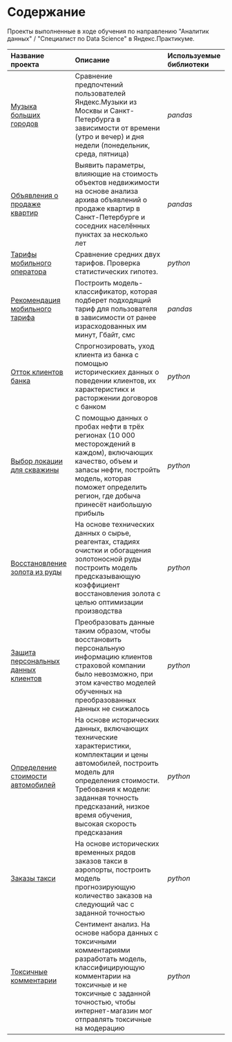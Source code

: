 # Содержание
Проекты выполненные в ходе обучения по направлению "Аналитик данных" / "Специалист по Data Science" в Яндекс.Практикуме.


| **Название проекта**  | **Описание**           | **Используемые библиотеки** |
| :-------------------- | :--------------------- |:----------------------------|
| [Музыка больших городов](https://daringfireball.net/projects/markdown/) | Сравнение предпочтений пользователей Яндекс.Музыки из Москвы и Санкт-Петербурга в зависимости от времени (утро и вечер) и дня недели (понедельник, среда, пятница) | *pandas* |
| [Объявления о продаже квартир](https://daringfireball.net/projects/markdown/) | Выявить параметры, влияющие на стоимость объектов недвижимости на основе анализа архива объявлений о продаже квартир в Санкт-Петербурге и соседних населённых пунктах за несколько лет| *pandas* |
| [Тарифы мобильного оператора](https://daringfireball.net/projects/markdown/) | Сравнение средних двух тарифов. Проверка статистических гипотез. | *python* |
| [Рекомендация мобильного тарифа](https://daringfireball.net/projects/markdown/) | Построить модель-классификатор, которая подберет подходящий тариф для пользователя в зависимости от ранее израсходованных им минут, Гбайт, смс | *pandas* |
| [Отток клиентов банка](https://daringfireball.net/projects/markdown/) | Спрогнозировать, уход клиента из банка с помощью историческиех данных о поведении клиентов, их характеристикх и расторжении договоров с банком| *python* |
| [Выбор локации для скважины](https://daringfireball.net/projects/markdown/) | С помощью данных о пробах нефти в трёх регионах (10 000 месторождений в каждом), включающих качество, объем и запасы нефти, постройть модель, которая поможет определить регион, где добыча принесёт наибольшую прибыль| *python* |
| [Восстановление золота из руды](https://daringfireball.net/projects/markdown/) | На основе технических данных о сырье, реагентах, стадиях очистки и обогащения золотоносной руды построить модель предсказывающую коэффициент восстановления золота с целью оптимизации производства| *python* |
| [Защита персональных данных клиентов](https://daringfireball.net/projects/markdown/) | Преобразовать данные таким образом, чтобы восстановить персональную информацию клиентов страховой компании было невозможно, при этом качество моделей обученных на преобразованных данных не снижалось| *python* |
| [Определение стоимости автомобилей](https://github.com/karasevdy/yandex_pr_projects/tree/main/Cars) | На основе исторических данных, включающих технические характеристики, комплектации и цены автомобилей, построить модель для определения стоимости. Требования к модели: заданная точность предсказаний, низкое время обучения, высокая скорость предсказания | *python* |
| [Заказы такси](https://daringfireball.net/projects/markdown/) | На основе исторических временных рядов заказов такси в аэропорты, построить модель прогнозирующую количество заказов на следующий час с заданной точностью| *python* |
| [Токсичные комментарии](https://daringfireball.net/projects/markdown/) | Сентимент анализ. На основе набора данных с токсичными комментариями разработать модель, классифицирующую комментарии на токсичные и не токсичные с заданной точностью, чтобы интернет-магазин мог отправлять токсичные на модерацию| *python* |
